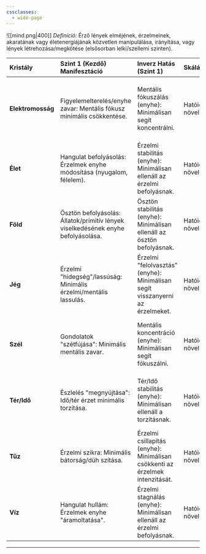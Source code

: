 ```yaml
---
cssclasses:
  - wide-page
---
```


![[mind.png|400]]
_Definíció:_ Érző lények elméjének, érzelmeinek, akaratának vagy életenergiájának közvetlen manipulálása, irányítása, vagy lények létrehozása/megkötése (elsősorban lelki/szellemi szinten).

|Kristály|Szint 1 (Kezdő) Manifesztáció|Inverz Hatás (Szint 1)|Skálázódás (Szint 1)|Szint 2 (Haladó) Manifesztáció|Inverz Hatás (Szint 2)|Skálázódás (Szint 2)|Szint 3 (Mesteri) Manifesztáció|Inverz Hatás (Szint 3)|Skálázódás (Szint 3)|
|:--|:--|:--|:--|:--|:--|:--|:--|:--|:--|
|**Elektromosság**|Figyelemelterelés/enyhe zavar: Mentális fókusz minimális csökkentése.|Mentális fókuszálás (enyhe): Minimálisan segít koncentrálni.|Hatóidő/hatékonyság növelése (kicsi).|Mentális sokk/egyszerű parancs: Közepes mentális befolyásolás, egyszerű cselekvések.|Mentális fókuszálás (közepes): Közepesen segít koncentrálni, ellenállni a befolyásnak.|Hatóidő/hatékonyság növelése (közepes), komplexebb parancsok/hatások.|Akarat megtörése/telepatikus kapcsolat: Jelentős mentális befolyásolás, akarat gyengítése, telepatikus irányítás.|Mentális fókuszálás (jelentős): Jelentősen segít koncentrálni, ellenállni a befolyásnak, telepatikus blokk.|Hatóidő/hatékonyság drasztikus növelése, sok célpont érintése, nehezebb ellenállni.|
|**Élet**|Hangulat befolyásolás: Érzelmek enyhe módosítása (nyugalom, félelem).|Érzelmi stabilitás (enyhe): Minimálisan ellenáll az érzelmi befolyásnak.|Hatóidő/hatékonyság növelése (kicsi).|Érzelem vihar/akarat gyengítés: Közepes érzelmi/akarati befolyásolás.|Érzelmi stabilitás (közepes): Közepesen ellenáll az érzelmi/akarati befolyásnak.|Hatóidő/hatékonyság növelése (közepes), több célpont érintése.|Elme/lélek manipuláció: Jelentős érzelmi/akarati befolyásolás, lelkek megkötése/irányítása.|Érzelmi stabilitás (jelentős): Jelentősen ellenáll az érzelmi/akarati befolyásnak, lelki védelem.|Hatóidő/hatékonyság drasztikus növelése, sok célpont érintése, lelkek/szellemek erős befolyásolása.|
|**Föld**|Ösztön befolyásolás: Állatok/primitív lények viselkedésének enyhe befolyásolása.|Ösztön stabilitás (enyhe): Minimálisan ellenáll az ösztön befolyásnak.|Hatóidő/hatékonyság növelése (kicsi).|Növények irányítása: Közepes területű növényzet mozgatása/formázása.|Ösztön stabilitás (közepes): Közepesen ellenáll az ösztön befolyásnak.|Hatóidő/hatékonyság növelése (közepes), nagyobb terület/több növény érintése.|Földhöz kötött lények irányítása: Élőlények (akik a talajhoz kötődnek) akaratának befolyásolása.|Ösztön stabilitás (jelentős): Jelentősen ellenáll az ösztön befolyásnak.|Hatóidő/hatékonyság drasztikus növelése, sok célpont érintése, nehezebb ellenállni.|
|**Jég**|Érzelmi "hidegség"/lassúság: Minimális érzelmi/mentális lassulás.|Érzelmi "felolvasztás" (enyhe): Minimálisan segít visszanyerni az érzelmeket.|Hatóidő/hatékonyság növelése (kicsi).|Érzelmi fagyás/közöny: Közepes érzelmi/mentális lassulás/blokk.|Érzelmi "felolvasztás" (közepes): Közepesen segít visszanyerni az érzelmeket.|Hatóidő/hatékonyság növelése (közepes), több célpont érintése.|Akarat "lefagyasztása"/mentális bénítás: Jelentős érzelmi/mentális blokk, cselekvésképtelenség.|Érzelmi "felolvasztás" (jelentős): Jelentősen segít visszanyerni az érzelmeket, megszünteti a blokkot.|Hatóidő/hatékonyság drasztikus növelése, sok célpont érintése, nehezebb ellenállni.|
|**Szél**|Gondolatok "szétfújása": Minimális mentális zavar.|Mentális koncentráció (enyhe): Minimálisan segít fókuszálni.|Hatóidő/hatékonyság növelése (kicsi).|Figyelem elterelés/mentális köd: Közepes mentális zavar, fókuszálás nehezítése.|Mentális koncentráció (közepes): Közepesen segít fókuszálni, ellenállni a zavarásnak.|Hatóidő/hatékonyság növelése (közepes), több célpont érintése.|Mentális vihar/gondolatok szétszórása: Jelentős mentális zavar, gondolatok teljes szétesése.|Mentális koncentráció (jelentős): Jelentősen segít fókuszálni, ellenállni a zavarásnak.|Hatóidő/hatékonyság drasztikus növelése, sok célpont érintése, nehezebb ellenállni.|
|**Tér/Idő**|Észlelés "megnyújtása": Idő/tér érzet minimális torzítása.|Tér/Idő stabilitás (enyhe): Minimálisan ellenáll a torzításnak.|Hatóidő/hatékonyság növelése (kicsi).|Emlékfoszlányok manipulációja: Rövid távú/halvány emlék manipuláció.|Tér/Idő stabilitás (közepes): Közepesen ellenáll a torzításnak/emlék manipulációnak.|Hatóidő/hatékonyság növelése (közepes), több célpont érintése.|Időbeli "buborék" (mentális): Célpont időérzetének drasztikus lassítása/gyorsítása (mentális).|Tér/Idő stabilitás (jelentős): Jelentősen ellenáll a torzításnak/emlék manipulációnak, tér/idő horgony.|Hatóidő/hatékonyság drasztikus növelése, sok célpont érintése, nehezebb ellenállni.|
|**Tűz**|Érzelmi szikra: Minimális bátorság/düh szítása.|Érzelmi csillapítás (enyhe): Minimálisan csökkenti az érzelmek intenzitását.|Hatóidő/hatékonyság növelése (kicsi).|Szenvedély szítás/félelem okozás: Közepes érzelmi manipuláció.|Érzelmi csillapítás (közepes): Közepesen csökkenti az érzelmek intenzitását.|Hatóidő/hatékonyság növelése (közepes), több célpont érintése.|Érzelmi robbanás/akarati tűz: Jelentős érzelmi befolyásolás, impulzív/vakmerő cselekvésre késztetés.|Érzelmi csillapítás (jelentős): Jelentősen csökkenti az érzelmek intenzitását.|Hatóidő/hatékonyság drasztikus növelése, sok célpont érintése, nehezebb ellenállni.|
|**Víz**|Hangulat hullám: Érzelmek enyhe "áramoltatása".|Érzelmi stagnálás (enyhe): Minimálisan ellenáll az érzelmi befolyásnak.|Hatóidő/hatékonyság növelése (kicsi).|Érzelmi ár/empátia manipuláció: Közepes érzelmi befolyásolás.|Érzelmi stagnálás (közepes): Közepesen ellenáll az érzelmi befolyásnak.|Hatóidő/hatékonyság növelése (közepes), több célpont érintése.|Érzelmi "cunami"/lelki tisztítás: Jelentős érzelmi befolyásolás, lelki "átmosás"/szennyezés.|Érzelmi stagnálás (jelentős): Jelentősen ellenáll az érzelmi befolyásnak.|Hatóidő/hatékonyság drasztikus növelése, sok célpont érintése, nehezebb ellenállni.|

---